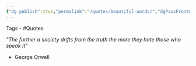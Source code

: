 ```yaml
---
{"dg-publish":true,"permalink":"/quotes/beautiful-words/","dgPassFrontmatter":true,"noteIcon":"1","created":"2023-11-14T21:08:39.707+05:30","updated":"2023-12-12T23:34:37.910+05:30"}
---
```


Tags - #Quotes 

*"The further a society drifts from the truth the more they hate those who speak it"*
- George Orwell